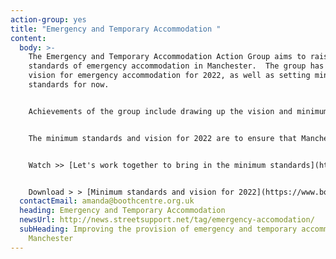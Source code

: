 ```yaml
---
action-group: yes
title: "Emergency and Temporary Accommodation "
content:
  body: >-
    The Emergency and Temporary Accommodation Action Group aims to raise the
    standards of emergency accommodation in Manchester.  The group has set out a
    vision for emergency accommodation for 2022, as well as setting minimum
    standards for now.


    Achievements of the group include drawing up the vision and minimum standards, getting these adopted by the MHP and Manchester City Council and they now form the basis for the commissioning of these services.


    The minimum standards and vision for 2022 are to ensure that Manchester has the highest possible standards for emergency accommodation to help people who are rough sleeping to make the choice to move inside. These standards have been drawn up with people who have experience of staying in emergency accommodation and people who provide and commission accommodation and support services. 


    Watch >> [Let's work together to bring in the minimum standards](https://www.youtube.com/watch?v=KVapWFHxcRk)


    Download > > [Minimum standards and vision for 2022](https://www.boothcentre.org.uk/partnerships.html)
  contactEmail: amanda@boothcentre.org.uk
  heading: Emergency and Temporary Accommodation
  newsUrl: http://news.streetsupport.net/tag/emergency-accomodation/
  subHeading: Improving the provision of emergency and temporary accommodation in
    Manchester
---
```

